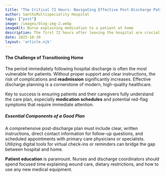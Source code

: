 ```yaml
---
title: "The Critical 72 Hours: Navigating Effective Post-Discharge Patient Care"
author: SanthiMultispeciality Hospital
tags: ["post"]
image: /images/blog-img-2.webp
imageAlt: Nurse explaining medication to a patient at home
description: The first 72 hours after leaving the hospital are crucial for patient recovery. Learn about best practices in medication management and follow-up planning to reduce readmission rates.
date: 2025-10-30
layout: 'article.njk'
---
```


#### The Challenge of Transitioning Home

The period immediately following hospital discharge is often the most vulnerable for patients. Without proper support and clear instructions, the risk of complications and **readmission** significantly increases. Effective discharge planning is a cornerstone of modern, high-quality healthcare.

Key to success is ensuring patients and their caregivers fully understand the care plan, especially **medication schedules** and potential red-flag symptoms that require immediate attention.

##### Essential Components of a Good Plan

A comprehensive post-discharge plan must include clear, written instructions, direct contact information for follow-up questions, and scheduled appointments with primary care physicians or specialists. Utilizing digital tools for virtual check-ins or reminders can bridge the gap between hospital and home.

**Patient education** is paramount. Nurses and discharge coordinators should spend focused time explaining wound care, dietary restrictions, and how to use any new medical equipment.